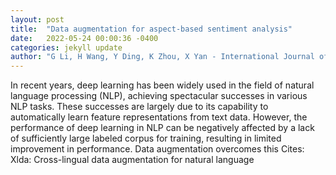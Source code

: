 ```yaml
---
layout: post
title:  "Data augmentation for aspect-based sentiment analysis"
date:   2022-05-24 00:00:36 -0400
categories: jekyll update
author: "G Li, H Wang, Y Ding, K Zhou, X Yan - International Journal of Machine Learning and , 2022"
---
```

In recent years, deep learning has been widely used in the field of natural language processing (NLP), achieving spectacular successes in various NLP tasks. These successes are largely due to its capability to automatically learn feature representations from text data. However, the performance of deep learning in NLP can be negatively affected by a lack of sufficiently large labeled corpus for training, resulting in limited improvement in performance. Data augmentation overcomes this  Cites: Xlda: Cross-lingual data augmentation for natural language 